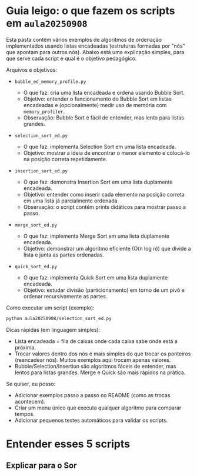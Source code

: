 # Guia leigo: o que fazem os scripts em `aula20250908`

Esta pasta contém vários exemplos de algoritmos de ordenação implementados
usando listas encadeadas (estruturas formadas por "nós" que apontam para
outros nós). Abaixo está uma explicação simples, para que serve cada script
e qual é o objetivo pedagógico.

Arquivos e objetivos:

- `bubble_ed_memory_profile.py`
  - O que faz: cria uma lista encadeada e ordena usando Bubble Sort.
  - Objetivo: entender o funcionamento do Bubble Sort em listas encadeadas
    e (opcionalmente) medir uso de memória com `memory_profiler`.
  - Observação: Bubble Sort é fácil de entender, mas lento para listas grandes.

- `selection_sort_ed.py`
  - O que faz: implementa Selection Sort em uma lista encadeada.
  - Objetivo: mostrar a ideia de encontrar o menor elemento e colocá-lo
    na posição correta repetidamente.

- `insertion_sort_ed.py`
  - O que faz: demonstra Insertion Sort em uma lista duplamente encadeada.
  - Objetivo: entender como inserir cada elemento na posição correta em uma
    lista já parcialmente ordenada.
  - Observação: o script contém prints didáticos para mostrar passo a passo.

- `merge_sort_ed.py`
  - O que faz: implementa Merge Sort em uma lista duplamente encadeada.
  - Objetivo: demonstrar um algoritmo eficiente (O(n log n)) que divide a
    lista e junta as partes ordenadas.

- `quick_sort_ed.py`
  - O que faz: implementa Quick Sort em uma lista duplamente encadeada.
  - Objetivo: estudar divisão (particionamento) em torno de um pivô e ordenar
    recursivamente as partes.

Como executar um script (exemplo):

```bash
python aula20250908/selection_sort_ed.py
```

Dicas rápidas (em linguagem simples):

- Lista encadeada = fila de caixas onde cada caixa sabe onde está a próxima.
- Trocar valores dentro dos nós é mais simples do que trocar os ponteiros
  (reencadear nós). Muitos exemplos aqui trocam apenas valores.
- Bubble/Selection/Insertion são algoritmos fáceis de entender, mas lentos
  para listas grandes. Merge e Quick são mais rápidos na prática.

Se quiser, eu posso:
- Adicionar exemplos passo a passo no README (como as trocas acontecem).
- Criar um menu único que executa qualquer algoritmo para comparar tempos.
- Adicionar pequenos testes automáticos para validar os scripts.
# Entender esses 5 scripts
## Explicar para o Sor
